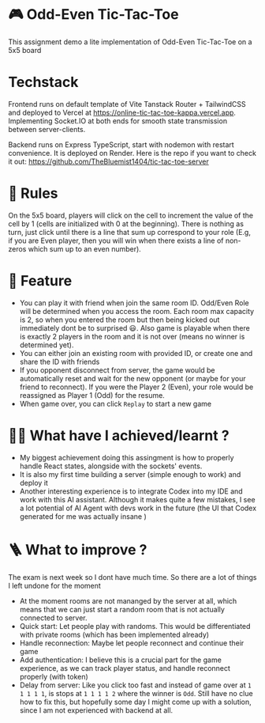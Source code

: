 # 🎮 Odd-Even Tic-Tac-Toe
This assignment demo a lite implementation of Odd-Even Tic-Tac-Toe on a 5x5 board

# Techstack
Frontend runs on default template of Vite Tanstack Router + TailwindCSS and deployed to Vercel at https://online-tic-tac-toe-kappa.vercel.app. Implementing Socket.IO at both ends for smooth state transmission between server-clients.

Backend runs on Express TypeScript, start with nodemon with restart convenience. It is deployed on Render. Here is the repo if you want to check it out: https://github.com/TheBluemist1404/tic-tac-toe-server

# 🚦 Rules
On the 5x5 board, players will click on the cell to increment the value of the cell by 1 (cells are initialized with 0 at the beginning). There is nothing as turn, just click until there is a line that sum up correspond to your role (E.g, if you are Even player, then you will win when there exists a line of non-zeros which sum up to an even number).

# 🎲 Feature
- You can play it with friend when join the same room ID. Odd/Even Role will be determined when you access the room. Each room max capacity is 2, so when you entered the room but then being kicked out immediately dont be to surprised 😃. Also game is playable when there is exactly 2 players in the room and it is not over (means no winner is determined yet).
- You can either join an existing room with provided ID, or create one and share the ID with friends
- If you opponent disconnect from server, the game would be automatically reset and wait for the new opponent (or maybe for your friend to reconnect). If you were the Player 2 (Even), your role would be reassigned as Player 1 (Odd) for the resume.
- When game over, you can click `Replay` to start a new game

# 👨‍🎓 What have I achieved/learnt ?
- My biggest achievement doing this assingment is how to properly handle React states, alongside with the sockets' events.
- It is also my first time building a server (simple enough to work) and deploy it
- Another interesting experience is to integrate Codex into my IDE and work with this AI assistant. Although it makes quite a few mistakes, I see a lot potential of AI Agent with devs work in the future (the UI that Codex generated for me was actually insane )

# 🪜 What to improve ?
The exam is next week so I dont have much time. So there are a lot of things I left undone for the moment
- At the moment rooms are not mananged by the server at all, which means that we can just start a random room that is not actually connected to server.
- Quick start: Let people play with randoms. This would be differentiated with private rooms (which has been implemented already)
- Handle reconnection: Maybe let people reconnect and continue their game
- Add authentication: I believe this is a crucial part for the game experience, as we can track player status, and handle reconnect properly (with token)
- Delay from server: Like you click too fast and instead of game over at `1 1 1 1 1`, is stops at `1 1 1 1 2` where the winner is `Odd`. Still have no clue how to fix this, but hopefully some day I might come up with a solution, since I am not experienced with backend at all.
